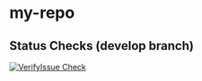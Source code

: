 # my-repo
## Status Checks (develop branch)
[![VerifyIssue Check](https://github.com/Akpanchal/my-repo/actions/workflows/pr_verify_linked_issue.yml)](https://github.com/Akpanchal/my-repo/actions/workflows/pr_verify_linked_issue.yml)
